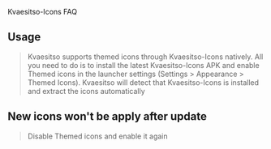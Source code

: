 Kvaesitso-Icons FAQ

## Usage

> Kvaesitso supports themed icons through Kvaesitso-Icons natively. All you need to do is to install the latest Kvaesitso-Icons APK and enable Themed icons in the launcher settings (Settings > Appearance > Themed Icons). Kvaesitso will detect that Kvaesitso-Icons is installed and extract the icons automatically 

## New icons won't be apply after update

> Disable Themed icons and enable it again


